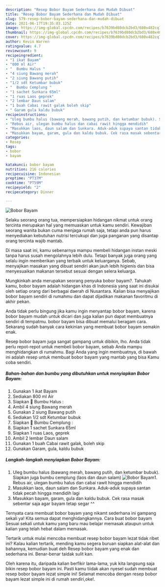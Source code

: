 ```yaml
---
description: "Resep Bobor Bayam Sederhana dan Mudah Dibuat"
title: "Resep Bobor Bayam Sederhana dan Mudah Dibuat"
slug: 579-resep-bobor-bayam-sederhana-dan-mudah-dibuat
date: 2021-06-17T19:35:03.125Z
image: https://img-global.cpcdn.com/recipes/b7639bd80dcb2bd3/680x482cq70/bobor-bayam-foto-resep-utama.jpg
thumbnail: https://img-global.cpcdn.com/recipes/b7639bd80dcb2bd3/680x482cq70/bobor-bayam-foto-resep-utama.jpg
cover: https://img-global.cpcdn.com/recipes/b7639bd80dcb2bd3/680x482cq70/bobor-bayam-foto-resep-utama.jpg
author: Kevin Warren
ratingvalue: 4.7
reviewcount: 9
recipeingredient:
- "1 ikat Bayam"
- "800 ml Air"
- "  Bumbu Halus "
- "4 siung Bawang merah"
- "2 siung Bawang putih"
- "1/2 sdt Ketumbar bubuk"
- "  Bumbu Cemplung "
- "1 sachet Sunkara 65ml"
- "1 ruas Laos geprek"
- "2 lembar Daun salam"
- "1 buah Cabai rawit galak boleh skip"
- " Garam gula kaldu bubuk"
recipeinstructions:
- "Uleg bumbu halus (bawang merah, bawang putih, dan ketumbar bubuk). Siapkan juga bumbu cemplung (laos dan daun salam)"
- "Rebus air, ulegan bumbu halus dan cabai rawit hingga mendidih"
- "Masukkan laos, daun salam dan Sunkara. Aduk-aduk supaya santan tidak pecah hingga mendidih lagi"
- "Masukkan bayam, garam, gula dan kaldu bubuk. Cek rasa masak sebentar saja agar bayam tetap segar ^^"
categories:
- Resep
tags:
- bobor
- bayam

katakunci: bobor bayam 
nutrition: 216 calories
recipecuisine: Indonesian
preptime: "PT37M"
cooktime: "PT59M"
recipeyield: "2"
recipecategory: Dinner

---
```



![Bobor Bayam](https://img-global.cpcdn.com/recipes/b7639bd80dcb2bd3/680x482cq70/bobor-bayam-foto-resep-utama.jpg)

Selaku seorang orang tua, mempersiapkan hidangan nikmat untuk orang tercinta merupakan hal yang memuaskan untuk kamu sendiri. Kewajiban seorang  wanita bukan cuma menjaga rumah saja, tetapi anda pun harus menyediakan kebutuhan nutrisi tercukupi dan juga panganan yang disantap orang tercinta wajib mantab.

Di masa  saat ini, kamu sebenarnya mampu membeli hidangan instan meski tanpa harus susah mengolahnya lebih dulu. Tetapi banyak juga orang yang selalu ingin memberikan yang terbaik untuk keluarganya. Sebab, menyajikan masakan yang dibuat sendiri akan jauh lebih higienis dan bisa menyesuaikan makanan tersebut sesuai dengan selera keluarga. 



Mungkinkah anda merupakan seorang penyuka bobor bayam?. Tahukah kamu, bobor bayam adalah hidangan khas di Indonesia yang saat ini disukai oleh setiap orang dari berbagai daerah di Nusantara. Kalian bisa menyajikan bobor bayam sendiri di rumahmu dan dapat dijadikan makanan favoritmu di akhir pekan.

Anda tidak perlu bingung jika kamu ingin menyantap bobor bayam, karena bobor bayam mudah untuk dicari dan juga kalian pun dapat membuatnya sendiri di tempatmu. bobor bayam bisa dibuat memalui beragam cara. Sekarang sudah banyak cara kekinian yang membuat bobor bayam semakin enak.

Resep bobor bayam juga sangat gampang untuk dibikin, lho. Anda tidak perlu repot-repot untuk membeli bobor bayam, sebab Anda mampu menghidangkan di rumahmu. Bagi Anda yang ingin membuatnya, di bawah ini adalah resep untuk membuat bobor bayam yang mantab yang bisa Kamu coba sendiri.

<!--inarticleads1-->

##### Bahan-bahan dan bumbu yang dibutuhkan untuk menyiapkan Bobor Bayam:

1. Gunakan 1 ikat Bayam
1. Sediakan 800 ml Air
1. Siapkan  🥣 Bumbu Halus :
1. Ambil 4 siung Bawang merah
1. Gunakan 2 siung Bawang putih
1. Sediakan 1/2 sdt Ketumbar bubuk
1. Siapkan  🥗 Bumbu Cemplung :
1. Siapkan 1 sachet Sunkara 65ml
1. Siapkan 1 ruas Laos, geprek
1. Ambil 2 lembar Daun salam
1. Gunakan 1 buah Cabai rawit galak, boleh skip
1. Gunakan  Garam, gula, kaldu bubuk




<!--inarticleads2-->

##### Langkah-langkah menyiapkan Bobor Bayam:

1. Uleg bumbu halus (bawang merah, bawang putih, dan ketumbar bubuk). Siapkan juga bumbu cemplung (laos dan daun salam)
<img src="https://img-global.cpcdn.com/steps/c280140d2909cc95/160x128cq70/bobor-bayam-langkah-memasak-1-foto.jpg" alt="Bobor Bayam">1. Rebus air, ulegan bumbu halus dan cabai rawit hingga mendidih
1. Masukkan laos, daun salam dan Sunkara. Aduk-aduk supaya santan tidak pecah hingga mendidih lagi
1. Masukkan bayam, garam, gula dan kaldu bubuk. Cek rasa masak sebentar saja agar bayam tetap segar ^^




Ternyata cara membuat bobor bayam yang nikamt sederhana ini gampang sekali ya! Kita semua dapat menghidangkannya. Cara buat bobor bayam Sesuai sekali untuk kamu yang baru mau belajar memasak ataupun untuk kalian yang telah hebat dalam memasak.

Tertarik untuk mulai mencoba membuat resep bobor bayam lezat tidak ribet ini? Kalau kalian tertarik, mending kamu segera buruan siapkan alat-alat dan bahannya, kemudian buat deh Resep bobor bayam yang enak dan sederhana ini. Benar-benar taidak sulit kan. 

Oleh karena itu, daripada kalian berfikir lama-lama, yuk kita langsung saja bikin resep bobor bayam ini. Pasti kamu tiidak akan nyesel sudah membuat resep bobor bayam lezat simple ini! Selamat mencoba dengan resep bobor bayam lezat simple ini di rumah sendiri,oke!.

